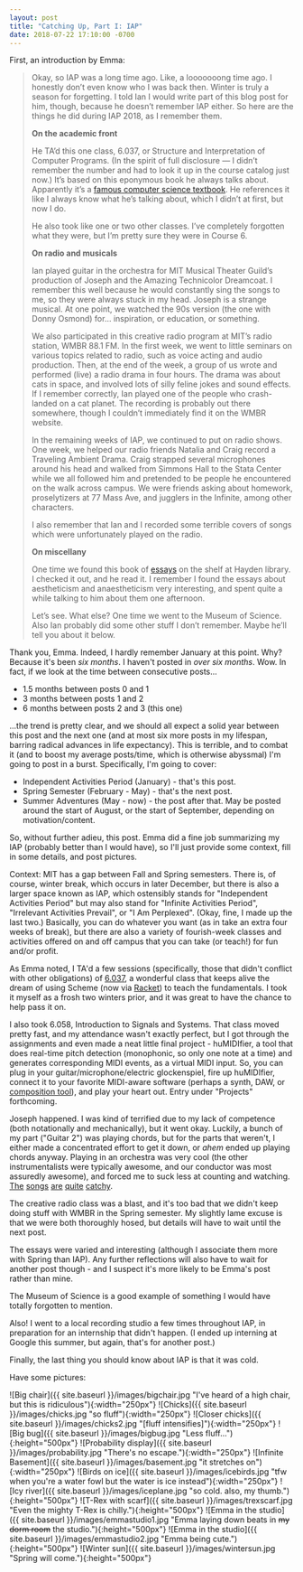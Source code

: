 ```yaml
---
layout: post
title: "Catching Up, Part I: IAP"
date: 2018-07-22 17:10:00 -0700
---
```

First, an introduction by Emma:

> Okay, so IAP was a long time ago. Like, a looooooong time ago. I honestly don’t
> even know who I was back then. Winter is truly a season for forgetting. I told
> Ian I would write part of this blog post for him, though, because he doesn’t
> remember IAP either. So here are the things he did during IAP 2018, as I
> remember them.
>
> **On the academic front**
>
> He TA’d this one class, 6.037, or Structure and Interpretation of Computer
> Programs. (In the spirit of full disclosure — I didn’t remember the number and
> had to look it up in the course catalog just now.) It’s based on this eponymous
> book he always talks about. Apparently it’s a [famous computer science textbook](https://mitpress.mit.edu/sites/default/files/sicp/full-text/book/book.html).
> He references it like I always know what he’s talking about, which I didn’t at
> first, but now I do.
>
> He also took like one or two other classes. I’ve completely forgotten what they
> were, but I’m pretty sure they were in Course 6.
>
> **On radio and musicals**
>
> Ian played guitar in the orchestra for MIT Musical Theater Guild’s production of
> Joseph and the Amazing Technicolor Dreamcoat. I remember this well because he
> would constantly sing the songs to me, so they were always stuck in my head.
> Joseph is a strange musical. At one point, we watched the 90s version (the one
> with Donny Osmond) for... inspiration, or education, or something.
>
> We also participated in this creative radio program at MIT’s radio station, WMBR
> 88.1 FM. In the first week, we went to little seminars on various topics related
> to radio, such as voice acting and audio production. Then, at the end of the
> week, a group of us wrote and performed (live) a radio drama in four hours. The
> drama was about cats in space, and involved lots of silly feline jokes and sound
> effects. If I remember correctly, Ian played one of the people who crash-landed
> on a cat planet. The recording is probably out there somewhere, though I
> couldn’t immediately find it on the WMBR website.
>
> In the remaining weeks of IAP, we continued to put on radio shows. One week, we
> helped our radio friends Natalia and Craig record a Traveling Ambient Drama.
> Craig strapped several microphones around his head and walked from Simmons Hall
> to the Stata Center while we all followed him and pretended to be people he
> encountered on the walk across campus. We were friends asking about homework,
> proselytizers at 77 Mass Ave, and jugglers in the Infinite, among other
> characters.
>
> I also remember that Ian and I recorded some terrible covers of songs which were
> unfortunately played on the radio.
>
> **On miscellany**
>
> One time we found this book of [essays](https://www.amazon.com/Against-Everything-Essays-Mark-Greif/dp/1101971746) on the shelf at Hayden library. I checked
> it out, and he read it. I remember I found the essays about aestheticism and
> anaestheticism very interesting, and spent quite a while talking to him about
> them one afternoon.
>
> Let’s see. What else? One time we went to the Museum of Science. Also Ian
> probably did some other stuff I don’t remember. Maybe he’ll tell you about it
> below.

Thank you, Emma. Indeed, I hardly remember January at this point. Why? Because it's been *six months*. I haven't posted in *over six months*. Wow. In fact, if we look at the time between consecutive posts...

- 1.5 months between posts 0 and 1
- 3 months between posts 1 and 2
- 6 months between posts 2 and 3 (this one)

...the trend is pretty clear, and we should all expect a solid year between this
post and the next one (and at most six more posts in my lifespan, barring
radical advances in life expectancy). This is terrible, and to combat it (and to
boost my average posts/time, which is otherwise abyssmal) I'm going to post in a
burst. Specifically, I'm going to cover:
- Independent Activities Period (January) - that's this post.
- Spring Semester (February - May) - that's the next post.
- Summer Adventures (May - now) - the post after that. May be posted around the start of August, or the start of September, depending on motivation/content.

So, without further adieu, this post. Emma did a fine job summarizing my IAP
(probably better than I would have), so I'll just provide some context, fill in
some details, and post pictures.

Context: MIT has a gap between Fall and Spring semesters. There is, of course,
winter break, which occurs in later December, but there is also a larger space
known as IAP, which ostensibly stands for "Independent Activities Period" but
may also stand for "Infinite Activities Period", "Irrelevant Activities
Prevail", or "I Am Perplexed". (Okay, fine, I made up the last two.)
Basically, you can do whatever you want (as in take an extra four weeks of
break), but there are also a variety of fourish-week classes and activities offered
on and off campus that you can take (or teach!) for fun and/or profit.

As Emma noted, I TA'd a few sessions (specifically, those that didn't conflict
with other obligations) of [6.037](http://web.mit.edu/alexmv/6.037/), a
wonderful class that keeps alive the dream of using Scheme (now via
[Racket](http://racket-lang.org/)) to teach the fundamentals. I took it myself
as a frosh two winters prior, and it was great to have the chance to help pass
it on.

I also took 6.058, Introduction to Signals and Systems. That class moved pretty
fast, and my attendance wasn't exactly perfect, but I got through the
assignments and even made a neat little final project - huMIDIfier, a tool that
does real-time pitch detection (monophonic, so only one note at a time) and
generates corresponding MIDI events, as a virtual MIDI input. So, you can plug
in your guitar/microphone/electric glockenspiel, fire up huMIDIfier, connect it
to your favorite MIDI-aware software (perhaps a synth, DAW, or [composition
tool](https://musescore.org/en)), and play your heart out. Entry under
"Projects" forthcoming.

Joseph happened. I was kind of terrified due to my lack of competence (both
notationally and mechanically), but it went okay. Luckily, a bunch of my part
("Guitar 2") was playing chords, but for the parts that weren't, I either made a
concentrated effort to get it down, or *ahem* ended up playing chords anyway.
Playing in an orchestra was very cool (the other instrumentalists were typically
awesome, and our conductor was most assuredly awesome), and forced me to suck
less at counting and watching.
[The](https://www.youtube.com/watch?v=QtpzoGj-1V8)
[songs](https://www.youtube.com/watch?v=42NYkjklkWg)
[are](https://www.youtube.com/watch?v=51f9uEYGeKw)
[quite](https://www.youtube.com/watch?v=mIQa_fw5qW4)
[catchy](https://www.youtube.com/watch?v=_82Ump69gQQ).

The creative radio class was a blast, and it's too bad that we didn't keep doing
stuff with WMBR in the Spring semester. My slightly lame excuse is that we were
both thoroughly hosed, but details will have to wait until the next post.

The essays were varied and interesting (although I associate them more with
Spring than IAP). Any further reflections will also have to wait for another
post though - and I suspect it's more likely to be Emma's post rather than mine.

The Museum of Science is a good example of something I would have totally
forgotten to mention.

Also! I went to a local recording studio a few times throughout IAP, in
preparation for an internship that didn't happen. (I ended up interning at
Google this summer, but again, that's for another post.)

Finally, the last thing you should know about IAP is that it was cold.

Have some pictures:

![Big chair]({{ site.baseurl }}/images/bigchair.jpg "I've heard of a high chair, but this is ridiculous"){:width="250px"}
![Chicks]({{ site.baseurl }}/images/chicks.jpg "so fluff"){:width="250px"}
![Closer chicks]({{ site.baseurl }}/images/chicks2.jpg "[fluff intensifies]"){:width="250px"}
![Big bug]({{ site.baseurl }}/images/bigbug.jpg "Less fluff..."){:height="500px"}
![Probability display]({{ site.baseurl }}/images/probability.jpg "There's no escape."){:width="250px"}
![Infinite Basement]({{ site.baseurl }}/images/basement.jpg "it stretches on"){:width="250px"}
![Birds on ice]({{ site.baseurl }}/images/icebirds.jpg "tfw when you're a water fowl but the water is ice instead"){:width="250px"}
![Icy river]({{ site.baseurl }}/images/iceplane.jpg "so cold. also, my thumb."){:height="500px"}
![T-Rex with scarf]({{ site.baseurl }}/images/trexscarf.jpg "Even the mighty T-Rex is chilly."){:height="500px"}
![Emma in the studio]({{ site.baseurl }}/images/emmastudio1.jpg "Emma laying down beats in <s>my dorm room</s> the studio."){:height="500px"}
![Emma in the studio]({{ site.baseurl }}/images/emmastudio2.jpg "Emma being cute."){:height="500px"}
![Winter sun]({{ site.baseurl }}/images/wintersun.jpg "Spring will come."){:height="500px"}
